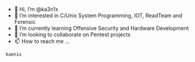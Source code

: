 - 👋 Hi, I’m @ka3n1x
- 👀 I’m interested in C/Unix System Programming, IOT, ReadTeam and Forensic
- 🌱 I’m currently learning Offensive Security and Hardware Development
- 💞️ I’m looking to collaborate on Pentest projects
- 📫 How to reach me ...

<!---
ka3n1x/ka3n1x is a ✨ special ✨ repository because its `README.md` (this file) appears on your GitHub profile.
You can click the Preview link to take a look at your changes.
--->

```
kaenix
```

